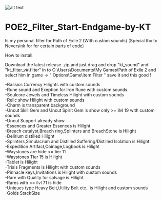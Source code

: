 ![alt text](https://image.noelshack.com/fichiers/2024/52/7/1735472773-filter-v2-8.jpg)
# POE2_Filter_Start-Endgame-by-KT
Is my personal filter for Path of Exile 2 (With custom sounds)
(Special thx to Neversink for for certain parts of code)

How to install:

Download the latest release .zip and just drag and drop "kt_sound" and "kt_filter_v#.filter" in to C:\Users\Documents\My Games\Path of Exile 2 and select him in game -> " Options\Game\Item Filter " save it and this good !

-Bassics Currency Hilights with custom sounds  
-Rune sound and Exeption for Iron Rune with custom sounds  
-Soulcore Jewels and Timeless Hilight with custom sounds  
-Relic show Hilight with custom sounds  
-Charm is transparent background  
-Uncut Skill Gem and Uncut Spirit Gem is show only >= ilvl 19 with custom sounds  
-Uncut Support already show  
-Essences and Greater Essences is Hilight  
-Breach catalyst,Breach ring,Splinters and BreachStone is Hilight  
-Delirium distilled Hilight  
-Splinters,Simulacrum and Distilled Suffering/Distilled Isolation is Hilight  
-Expedition Artifact,Coinage,Logbook is Hilight  
-Waystones are hide <= tier 11  
-Waystones Tier 15 is Hilight  
-Tablet is Hilight  
-Trials Fragments is Hilight with custom sounds  
-Pinnacle keys,Invitations is Hilight with custom sounds  
-Rare with Quality for salvage is Hilight  
-Rares with <= ilvl 71 is hide  
-Uniques type Heavy Belt,Utility Belt etc.. is Hilight and custom sounds   
-Golds StackSize


